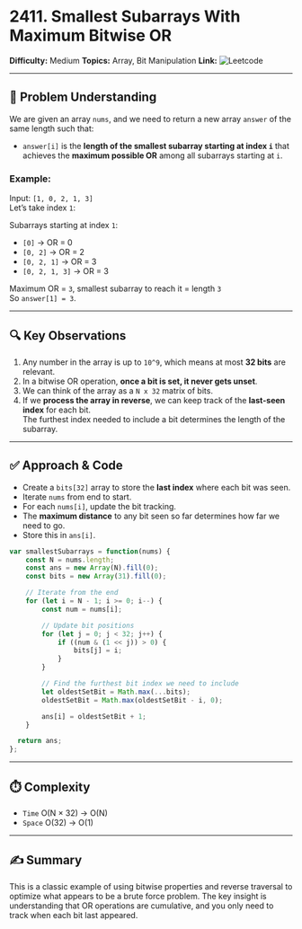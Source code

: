 # 2411. Smallest Subarrays With Maximum Bitwise OR

**Difficulty:** Medium 
**Topics:** Array, Bit Manipulation
**Link:** ![Leetcode](https://leetcode.com/problems/smallest-subarrays-with-maximum-bitwise-or/description/)  

---

## 🧠 Problem Understanding

We are given an array `nums`, and we need to return a new array `answer` of the same length such that:

- `answer[i]` is the **length of the smallest subarray starting at index `i`** that achieves the **maximum possible OR** among all subarrays starting at `i`.

### Example:

Input: `[1, 0, 2, 1, 3]`  
Let’s take index `1`:

Subarrays starting at index `1`:  
- `[0]` → OR = 0  
- `[0, 2]` → OR = 2  
- `[0, 2, 1]` → OR = 3  
- `[0, 2, 1, 3]` → OR = 3  

Maximum OR = `3`, smallest subarray to reach it = length `3`  
So `answer[1] = 3`.

---

## 🔍 Key Observations

1. Any number in the array is up to `10^9`, which means at most **32 bits** are relevant.
2. In a bitwise OR operation, **once a bit is set, it never gets unset**.
3. We can think of the array as a `N x 32` matrix of bits.
4. If we **process the array in reverse**, we can keep track of the **last-seen index** for each bit.  
   The furthest index needed to include a bit determines the length of the subarray.

---

## ✅ Approach & Code

- Create a `bits[32]` array to store the **last index** where each bit was seen.
- Iterate `nums` from end to start.
- For each `nums[i]`, update the bit tracking.
- The **maximum distance** to any bit seen so far determines how far we need to go.
- Store this in `ans[i]`.

```js
var smallestSubarrays = function(nums) {
    const N = nums.length;
    const ans = new Array(N).fill(0);
    const bits = new Array(31).fill(0);

    // Iterate from the end
    for (let i = N - 1; i >= 0; i--) {
        const num = nums[i];

        // Update bit positions
        for (let j = 0; j < 32; j++) {
            if ((num & (1 << j)) > 0) {
                bits[j] = i;
            }
        }

        // Find the furthest bit index we need to include
        let oldestSetBit = Math.max(...bits);
        oldestSetBit = Math.max(oldestSetBit - i, 0);

        ans[i] = oldestSetBit + 1;
    }

  return ans;
};
```

---

## ⏱️ Complexity

- `Time`	O(N × 32) → O(N)
- `Space`	O(32) → O(1)
---

## ✍️ Summary

This is a classic example of using bitwise properties and reverse traversal to optimize what appears to be a brute force problem.
The key insight is understanding that OR operations are cumulative, and you only need to track when each bit last appeared.

    
